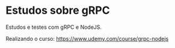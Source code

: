 # Estudos sobre gRPC

Estudos e testes com gRPC e NodeJS.

Realizando o curso: https://www.udemy.com/course/grpc-nodejs
